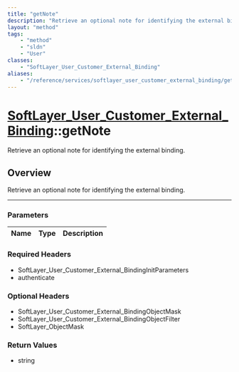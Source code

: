 ```yaml
---
title: "getNote"
description: "Retrieve an optional note for identifying the external binding."
layout: "method"
tags:
    - "method"
    - "sldn"
    - "User"
classes:
    - "SoftLayer_User_Customer_External_Binding"
aliases:
    - "/reference/services/softlayer_user_customer_external_binding/getNote"
---
```

# [SoftLayer_User_Customer_External_Binding](/reference/services/SoftLayer_User_Customer_External_Binding)::getNote


Retrieve an optional note for identifying the external binding.


## Overview 
Retrieve an optional note for identifying the external binding.

-----

### Parameters 
|Name | Type | Description |
| --- | --- | --- |


### Required Headers
* SoftLayer_User_Customer_External_BindingInitParameters
* authenticate


### Optional Headers
* SoftLayer_User_Customer_External_BindingObjectMask
* SoftLayer_User_Customer_External_BindingObjectFilter
* SoftLayer_ObjectMask

### Return Values
* string




